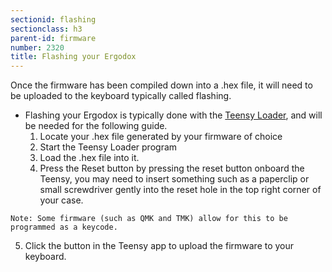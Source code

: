 ```yaml
---
sectionid: flashing
sectionclass: h3
parent-id: firmware
number: 2320
title: Flashing your Ergodox
---
```

Once the firmware has been compiled down into a .hex file, it will need to be uploaded to the keyboard typically called flashing.

- Flashing your Ergodox is typically done with the [Teensy Loader](https://www.pjrc.com/teensy/loader.html), and will be needed for the following guide.
  1. Locate your .hex file generated by your firmware of choice
  2. Start the Teensy Loader program
  3. Load the .hex file into it.
  4. Press the Reset button by pressing the reset button onboard the Teensy, you may need to insert something such as a paperclip or small screwdriver gently into the reset hole in the top right corner of your case.
~~~
Note: Some firmware (such as QMK and TMK) allow for this to be programmed as a keycode.
~~~
  5. Click the button in the Teensy app to upload the firmware to your keyboard.

